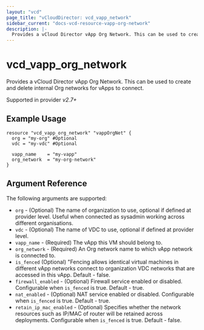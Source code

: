 ```yaml
---
layout: "vcd"
page_title: "vCloudDirector: vcd_vapp_network"
sidebar_current: "docs-vcd-resource-vapp-org-network"
description: |-
  Provides a vCloud Director vApp Org Network. This can be used to create and delete internal Org networks for vApps to connect.
---
```


# vcd\_vapp\_org\_network

 Provides a vCloud Director vApp Org Network. This can be used to create and delete internal Org networks for vApps to connect.

Supported in provider *v2.7+*

## Example Usage

```hcl
resource "vcd_vapp_org_network" "vappOrgNet" {
  org = "my-org" #Optional
  vdc = "my-vdc" #Optional

  vapp_name    = "my-vapp"
  org_network  = "my-org-network"
}
```

## Argument Reference

The following arguments are supported:

* `org` - (Optional) The name of organization to use, optional if defined at provider level. Useful when 
  connected as sysadmin working across different organisations.
* `vdc` - (Optional) The name of VDC to use, optional if defined at provider level.
* `vapp_name` - (Required) The vApp this VM should belong to.
* `org_network` - (Required) An Org network name to which vApp network is connected to.
* `is_fenced` (Optional) "Fencing allows identical virtual machines in different vApp networks connect to organization VDC networks that are accessed in this vApp. Default - false.
* `firewall_enabled` - (Optional) Firewall service enabled or disabled. Configurable when `is_fenced` is true. Default - true. 
* `nat_enabled` - (Optional) NAT service enabled or disabled. Configurable when `is_fenced` is true. Default - true.
* `retain_ip_mac_enabled` - (Optional) Specifies whether the network resources such as IP/MAC of router will be retained across deployments. Configurable when `is_fenced` is true. Default - false.


